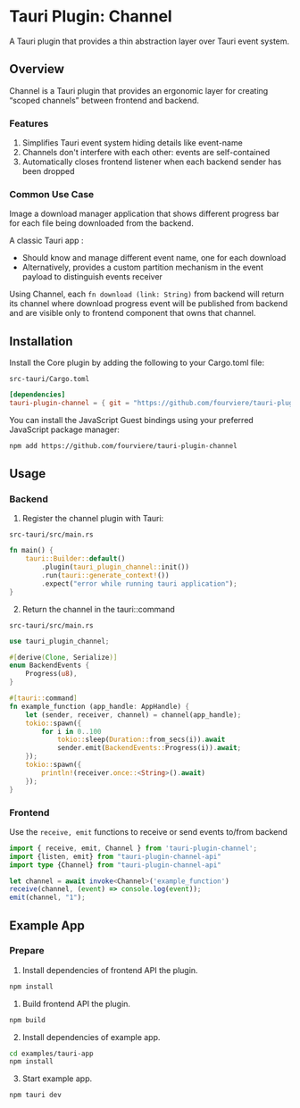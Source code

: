 # Tauri Plugin: Channel

A Tauri plugin that provides a thin abstraction layer over Tauri event system.

## Overview

Channel is a Tauri plugin that provides an ergonomic layer for creating “scoped channels” between frontend and backend.

### Features

1. Simplifies Tauri event system hiding details like event-name 
2. Channels don't interfere with each other: events are self-contained 
3. Automatically closes frontend listener when each backend sender has been dropped

### Common Use Case

Image a download manager application that shows different progress bar for each file being downloaded from the backend. 

A classic Tauri app :
- Should know and manage different event name, one for each download
- Alternatively, provides a custom partition mechanism in the event payload to distinguish events receiver

Using Channel, each `fn download (link: String)` from backend will return its channel where download progress event will be published from backend and are visible only to frontend component that owns that channel.


## Installation

Install the Core plugin by adding the following to your Cargo.toml file:

`src-tauri/Cargo.toml`

```toml
[dependencies]
tauri-plugin-channel = { git = "https://github.com/fourviere/tauri-plugin-channel" }
```

You can install the JavaScript Guest bindings using your preferred JavaScript package manager:

```bash
npm add https://github.com/fourviere/tauri-plugin-channel
```

## Usage

### Backend

1. Register the channel plugin with Tauri:

`src-tauri/src/main.rs`

```rust
fn main() {
    tauri::Builder::default()
        .plugin(tauri_plugin_channel::init())
        .run(tauri::generate_context!())
        .expect("error while running tauri application");
}
```

2. Return the channel in the tauri::command

`src-tauri/src/main.rs`

```rust
use tauri_plugin_channel;

#[derive(Clone, Serialize)]
enum BackendEvents {
    Progress(u8),
}

#[tauri::command]
fn example_function (app_handle: AppHandle) {
    let (sender, receiver, channel) = channel(app_handle);
    tokio::spawn({
        for i in 0..100
            tokio::sleep(Duration::from_secs(i)).await
            sender.emit(BackendEvents::Progress(i)).await;
    });
    tokio::spawn({
        println!(receiver.once::<String>().await)
    });
}
```

### Frontend

Use the `receive, emit` functions to receive or send events to/from backend

```typescript
import { receive, emit, Channel } from 'tauri-plugin-channel';
import {listen, emit} from "tauri-plugin-channel-api"
import type {Channel} from "tauri-plugin-channel-api"

let channel = await invoke<Channel>('example_function')
receive(channel, (event) => console.log(event));
emit(channel, "1");
```

## Example App

### Prepare

1. Install dependencies of frontend API the plugin.

```bash
npm install 
```

1. Build frontend API the plugin.

```bash
npm build
```

2. Install dependencies of example app.

```bash
cd examples/tauri-app
npm install
```

3. Start example app.

```bash
npm tauri dev
```
